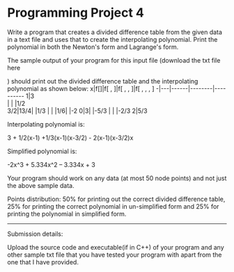# Programming Project 4
Write a program that creates a divided difference table from the given data in a text file and uses that to create the interpolating polynomial. Print the polynomial in both the Newton's form and Lagrange's form.

The sample output of your program for this input file (download the txt file  here

) should print out the divided difference table and the interpolating polynomial as shown below:
x|f[]|f[ , ]|f[ , , ]|f[ , , , ]
-|---|------|--------|----------
1|3                       
 | | |1/2    
3/2|13/4| |1/3
 | | |1/6| |-2
 0|3| |-5/3
 | | |-2/3
 2|5/3  

 

Interpolating polynomial is:

3 + 1/2(x-1) +1/3(x-1)(x-3/2) - 2(x-1)(x-3/2)x

Simplified polynomial is:

-2x^3 + 5.334x^2 – 3.334x + 3

 

Your program should work on any data (at most 50 node points) and not just the above sample data.

Points distribution: 50% for printing out the correct divided difference table, 25% for printing the correct polynomial in un-simplified form and 25% for printing the polynomial in simplified form.

_________________________________________________

Submission details:

Upload the source code and executable(if in C++) of your program and any other sample txt file that you have tested your program with apart from the one that I have provided.
